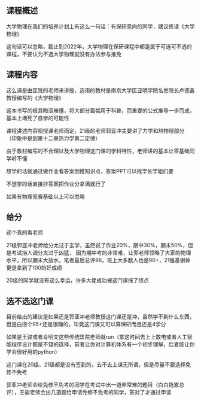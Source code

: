 ## 课程概述
大学物理在我们的培养计划上有这么一句话：有保研意向的同学，建议修读《大学物理》

这句话可以忽略，截止到2022年，大学物理在保研课程中都是属于可选可不选的课程，不要认为不选大学物理就没有办法参与推免

## 课程内容
这么课是由匡院的老师来讲授，选用的教材是南京大学匡亚明学院名誉院长卢德鑫教授编写的《大学物理》

这本书写的极其晦涩难懂，将大部分篇幅用于科普，而重要的公式推导一步而成，基本上堵死了自学的可能性

课程讲述内容视授课老师而定，21级的老师郭亚冲主要讲了力学和热物理部分（印象中是到第十二章热力学第二定律）


由于教材编写的不合理以及大学物理这门课的学科特性，老师讲的基本让零基础同学听不懂

想学的话就通过做作业看答案倒推知识点，答案PPT可以找学长学姐们要

不想学的话直接抄答案把作业分拿满就行了

如果有物理竞赛基础以上可以忽略

## 给分
这个真的看老师

21级郭亚冲老师给分太过于玄学，虽然说了作业20%，期中30%，期末50%，但是考试捞人调分太过于凶猛，
因为期中考的非常难，让郭老师领略了大家的物理水平，所以期末大放水，笔者最后总评96，班上大多数人也是90+，21强基谢神更是拿到了100的好成绩

20级的同学就没有这么幸运，许多大佬成功被这门课拖了绩点

## 选不选这门课
目前给出的建议是如果还是郭亚冲老师教授这门课还是冲，虽然学不到什么东西，但是白捞个95+还是很赚的，毕竟这门课又可以算保研而且还是4学分

如果是王骏或者肖明文这些传统匡院老师就run（拿这时间去上上数电或者人工智能程序设计都是不错的选择，前者让你对计算机体系有一个初步理解，后者能让你学会很好用的python）

这门课在20级、21级都是没有签到的，去不去上课无所谓，但是尽量不要选择免修不免考

郭亚冲老师会给免修不免考的同学在考试中出一道非常难的题目（白白拖累总评），王骏老师会出几道题给申请免修不免考的同学，答对了才通过申请

